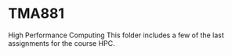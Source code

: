 # TMA881
High Performance Computing
This folder includes a few of the last assignments for the course HPC.
